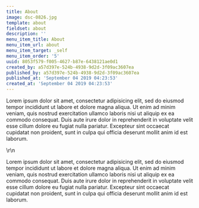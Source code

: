 ```yaml
---
title: About
image: dsc-0826.jpg
template: about
fieldset: about
description: ''
menu_item_title: About
menu_item_url: about
menu_item_target: _self
menu_item_order: '5'
uuid: 8053f579-f005-4627-b87e-6438121ae0d1
created_by: a57d397e-524b-4938-9d2d-3f09ac3607ea
published_by: a57d397e-524b-4938-9d2d-3f09ac3607ea
published_at: 'September 04 2019 04:23:53'
created_at: 'September 04 2019 04:23:53'
---
```

<p>
    Lorem ipsum dolor sit amet, consectetur adipisicing elit, sed do eiusmod
    tempor incididunt ut labore et dolore magna aliqua. Ut enim ad minim veniam, quis
    nostrud exercitation ullamco laboris nisi ut aliquip ex ea commodo consequat. Duis
    aute irure dolor in reprehenderit in voluptate velit esse cillum dolore eu fugiat
    nulla pariatur. Excepteur sint occaecat cupidatat non proident, sunt in culpa qui
    officia deserunt mollit anim id est laborum.</p>\r\n<p>Lorem ipsum dolor sit amet,
    consectetur adipisicing elit, sed do eiusmod tempor incididunt ut labore et dolore
    magna aliqua. Ut enim ad minim veniam, quis nostrud exercitation ullamco laboris
    nisi ut aliquip ex ea commodo consequat. Duis aute irure dolor in reprehenderit
    in voluptate velit esse cillum dolore eu fugiat nulla pariatur. Excepteur sint occaecat
    cupidatat non proident, sunt in culpa qui officia deserunt mollit anim id est laborum.
</p>
